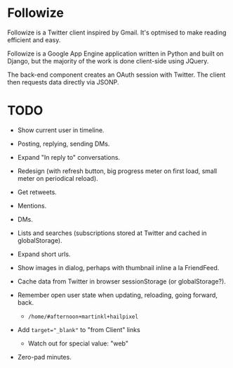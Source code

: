 Followize
=========

Followize is a Twitter client inspired by Gmail. It's optmised to make reading
efficient and easy.

Followize is a Google App Engine application written in Python and built on
Django, but the majority of the work is done client-side using JQuery.

The back-end component creates an OAuth session with Twitter. The client then
requests data directly via JSONP.

TODO
====

  * Show current user in timeline.

  * Posting, replying, sending DMs.

  * Expand "In reply to" conversations.

  * Redesign (with refresh button, big progress meter on first load, small meter
    on periodical reload).

  * Get retweets.

  * Mentions.

  * DMs.

  * Lists and searches (subscriptions stored at Twitter and cached in globalStorage).

  * Expand short urls.

  * Show images in dialog, perhaps with thumbnail inline a la FriendFeed.

  * Cache data from Twitter in browser sessionStorage (or globalStorage?).

  * Remember open user state when updating, reloading, going forward, back.
      * `/home/#afternoon+martinkl+hailpixel`

  * Add `target="_blank"` to "from Client" links
      * Watch out for special value: "web"

  * Zero-pad minutes.
